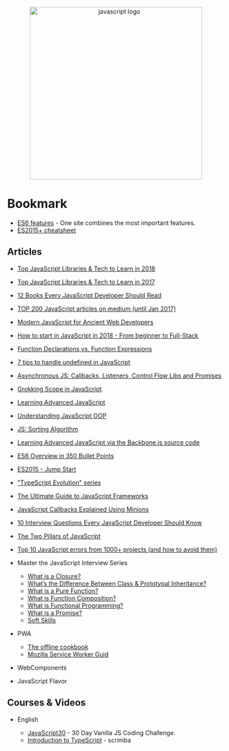 <p align="center">
  <img width="400" src="http://logo-load.com/uploads/posts/2016-09/javascript-logo.png"  alt="javascript logo">
</p>

# Bookmark

- [ES6 features](http://es6-features.org) - One site combines the most important features.
- [ES2015+ cheatsheet](https://devhints.io/es6)

## Articles

- [Top JavaScript Libraries & Tech to Learn in 2018](https://medium.com/javascript-scene/top-javascript-libraries-tech-to-learn-in-2018-c38028e028e6)
- [Top JavaScript Libraries & Tech to Learn in 2017](https://medium.com/javascript-scene/top-javascript-frameworks-topics-to-learn-in-2017-700a397b711)
- [12 Books Every JavaScript Developer Should Read](https://medium.com/javascript-scene/12-books-every-javascript-developer-should-read-9da76157fb3)
- [TOP 200 JavaScript articles on medium (until Jan 2017)](https://hackernoon.com/top-200-javascript-articles-on-medium-until-jan-2017-a0c6a1bfe094)
- [Modern JavaScript for Ancient Web Developers](https://trackchanges.postlight.com/modern-javascript-for-ancient-web-developers-58e7cae050f9)
- [How to start in JavaScript in 2018 - From beginner to Full-Stack](http://fullstackengine.net/how-to-start-in-javascript-2018/?lipi=urn%3Ali%3Apage%3Ad_flagship3_search_srp_content%3BHpx5tsMPSGGSEN2MkUMU5g%3D%3D)
- [Function Declarations vs. Function Expressions](https://javascriptweblog.wordpress.com/2010/07/06/function-declarations-vs-function-expressions/)
- [7 tips to handle undefined in JavaScript](https://rainsoft.io/7-tips-to-handle-undefined-in-javascript/?utm_source=mybridge&utm_medium=blog&utm_campaign=read_more)
- [Asynchronous JS: Callbacks, Listeners, Control Flow Libs and Promises](http://sporto.github.io/blog/2012/12/09/callbacks-listeners-promises/)
- [Grokking Scope in JavaScript](https://code.tutsplus.com/tutorials/grokking-scope-in-javascript--cms-26259)
- [Learning Advanced JavaScript](https://johnresig.com/apps/learn/)
- [Understanding JavaScript OOP](http://robotlolita.me/2011/10/09/understanding-javascript-oop.html)
- [JS: Sorting Algorithm](http://khan4019.github.io/front-end-Interview-Questions/sort.html)
- [Learning Advanced JavaScript via the Backbone.js source code](http://chrisawren.com/posts/Learning-Advanced-JavaScript-via-the-Backbone-js-source-code)
- [ES6 Overview in 350 Bullet Points](https://ponyfoo.com/articles/es6)
- [ES2015 - Jump Start](https://juristr.com/blog/2015/08/jump-start-es2015/)
- ["TypeScript Evolution" series](https://blog.mariusschulz.com/2016/09/27/typescript-2-0-non-nullable-types)
- [The Ultimate Guide to JavaScript Frameworks](https://javascriptreport.com/the-ultimate-guide-to-javascript-frameworks/)
- [JavaScript Callbacks Explained Using Minions](https://medium.freecodecamp.org/javascript-callbacks-explained-using-minions-da272f4d9bcd)
- [10 Interview Questions Every JavaScript Developer Should Know](https://medium.com/javascript-scene/10-interview-questions-every-javascript-developer-should-know-6fa6bdf5ad95)
- [The Two Pillars of JavaScript](https://medium.com/javascript-scene/the-two-pillars-of-javascript-ee6f3281e7f3)
- [Top 10 JavaScript errors from 1000+ projects (and how to avoid them)](https://codeburst.io/top-10-javascript-errors-from-1000-projects-and-how-to-avoid-them-2956ce008437)

- Master the JavaScript Interview Series

  - [What is a Closure?](https://medium.com/javascript-scene/master-the-javascript-interview-what-is-a-closure-b2f0d2152b36)
  - [What’s the Difference Between Class & Prototypal Inheritance?](https://medium.com/javascript-scene/master-the-javascript-interview-what-s-the-difference-between-class-prototypal-inheritance-e4cd0a7562e9)
  - [What is a Pure Function?](https://medium.com/javascript-scene/master-the-javascript-interview-what-is-a-pure-function-d1c076bec976)
  - [What is Function Composition?](https://medium.com/javascript-scene/master-the-javascript-interview-what-is-function-composition-20dfb109a1a0)
  - [What is Functional Programming?](https://medium.com/javascript-scene/master-the-javascript-interview-what-is-functional-programming-7f218c68b3a0)
  - [What is a Promise?](https://medium.com/javascript-scene/master-the-javascript-interview-what-is-a-promise-27fc71e77261)
  - [Soft Skills](https://medium.com/javascript-scene/master-the-javascript-interview-soft-skills-a8a5fb02c466)

- PWA

  - [The offline cookbook](https://jakearchibald.com/2014/offline-cookbook/)
  - [Mozilla Service Worker Guid](https://serviceworke.rs/)

- WebComponents


- JavaScript Flavor



## Courses & Videos

- English

  - [JavaScript30](https://javascript30.com/) - 30 Day Vanilla JS Coding Challenge.
  - [Introduction to TypeScript](https://scrimba.com/g/gintrototypescript) - scrimba
